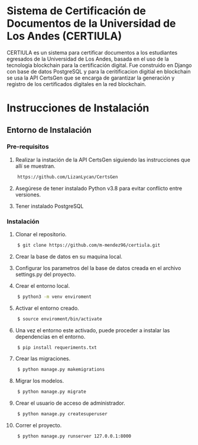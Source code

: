 # Sistema de Certificación de Documentos de la Universidad de Los Andes (CERTIULA)

CERTIULA es un sistema para certificar documentos a los estudiantes egresados de la Universidad de Los Andes, basada en el uso de la tecnologia blockchain para la certificación digital. Fue construido en Django con base de datos PostgreSQL y para la ceritificacion digitial en blockchain se usa la API CertsGen que se encarga de garantizar la generación y registro de los certificados digitales en la red blockchain.

# Instrucciones de Instalación

## Entorno de Instalación

### Pre-requisitos

1. Realizar la instación de la API CertsGen siguiendo las instrucciones que allí se muestran.
```bash
	https://github.com/LizanLycan/CertsGen
```

2. Asegúrese de tener instalado Python v3.8 para evitar conflicto entre versiones.

3. Tener instalado PostgreSQL

### Instalación

1. Clonar el repositorio.
```bash
	$ git clone https://github.com/m-mendez96/certiula.git
```

2. Crear la base de datos en su maquina local.

3. Configurar los parametros del la base de datos creada en el archivo settings.py del proyecto.

4. Crear el entorno local.
```bash
	$ python3 -m venv enviroment
```

5. Activar el entorno creado.
```bash
	$ source enviroment/bin/activate
```

6. Una vez el entorno este activado, puede proceder a instalar las dependencias en el entorno.
```bash
	$ pip install requeriments.txt
```

7. Crear las migraciones.
```bash
	$ python manage.py makemigrations
```

8. Migrar los modelos.
```bash
	$ python manage.py migrate
```

9. Crear el usuario de acceso de administrador.
```bash
	$ python manage.py createsuperuser
```

10. Correr el proyecto.
```bash
	$ python manage.py runserver 127.0.0.1:8000
```
